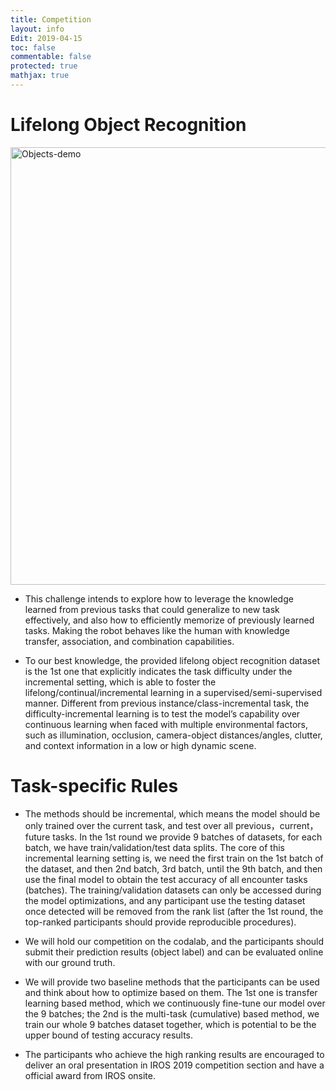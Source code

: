 ```yaml
---
title: Competition
layout: info
Edit: 2019-04-15
toc: false
commentable: false
protected: true
mathjax: true
---
```


# Lifelong Object Recognition 

<img src="https://lifelong-robotic-vision.github.io/competition/object.gif" alt="Objects-demo" width="700">

- This challenge intends to explore how to leverage the knowledge learned from previous tasks that could generalize to new task effectively, and also how to efficiently memorize of previously learned tasks. Making the robot behaves like the human with knowledge transfer, association, and combination capabilities.

- To our best knowledge, the provided lifelong object recognition dataset is the 1st one that explicitly indicates the task difficulty under the incremental setting, which is able to foster the lifelong/continual/incremental learning in a supervised/semi-supervised manner. Different from previous instance/class-incremental task, the difficulty-incremental learning is to test the model’s capability over continuous learning when faced with multiple environmental factors, such as illumination, occlusion, camera-object distances/angles, clutter, and context information in a low or high dynamic scene. 

<!---
- The final score is obtained via averaging the 3 aspects scores. (1) accuracy over both new and old tasks, e.g. object recognition; (2) the memory efficiency. The model size should be fixed not exceeding our bounded value, and (3) the running time for inference under the same setting. An evaluation metric will be provided.---> 

# Task-specific Rules
- The methods should be incremental, which means the model should be only trained over the current task, and test over all previous，current，future tasks. In the 1st round we provide $9$ batches of datasets, for each batch, we have train/validation/test data splits. The core of this incremental learning setting is, we need the first train on the 1st batch of the dataset, and then 2nd batch, 3rd batch, until the 9th batch, and then use the final model to obtain the test accuracy of all encounter tasks (batches). The training/validation datasets can only be accessed during the model optimizations, and any participant use the testing dataset once detected will be removed from the rank list (after the 1st round, the top-ranked participants should provide reproducible procedures). 

<!---
- The memory requirement of the model should be bounded by a finite bound, especially, the bound shall be independent of the number of training samples presented to the system, e.g. fixed model size.
- The computational demand of adding new training tasks or making a single inference should be bounded by a finite bound.
--->
- We will hold our competition on the codalab, and the participants should submit their prediction results (object label) and can be evaluated online with our ground truth.
 
<!---
- The final score is obtained via averaging the 3 aspects scores. (1) accuracy over both new and old tasks, e.g. object recognition; (2) the memory efficiency. The model size should be fixed not exceeding our bounded value, and (3) the running time for inference under the same setting. An evaluation metric will be provided.
--->

- We will provide two baseline methods that the participants can be used and think about how to optimize based on them. The 1st one is transfer learning based method, which we continuously fine-tune our model over the $9$ batches; the 2nd is the multi-task (cumulative) based method, we train our whole $9$ batches dataset together, which is potential to be the upper bound of testing accuracy results.

- The participants who achieve the high ranking results are encouraged to deliver an oral presentation in IROS 2019 competition section and have a official award from IROS onsite. 



